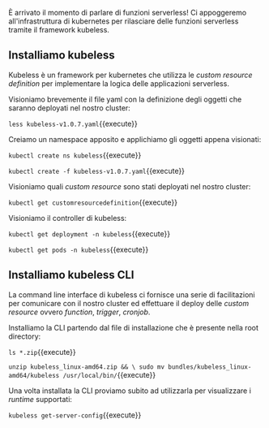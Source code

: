 È arrivato il momento di parlare di funzioni serverless!
Ci appoggeremo all'infrastruttura di kubernetes per rilasciare delle funzioni serverless tramite il framework kubeless.

## Installiamo kubeless

Kubeless è un framework per kubernetes che utilizza le _custom resource definition_ per implementare la logica delle applicazioni serverless.

Visioniamo brevemente il file yaml con la definizione degli oggetti che saranno deployati nel nostro cluster:

`less kubeless-v1.0.7.yaml`{{execute}}  

Creiamo un namespace apposito e applichiamo gli oggetti appena visionati:

`kubectl create ns kubeless`{{execute}}

`kubectl create -f kubeless-v1.0.7.yaml`{{execute}}

Visioniamo quali _custom resource_ sono stati deployati nel nostro cluster:

`kubectl get customresourcedefinition`{{execute}}

Visioniamo il controller di kubeless:

`kubectl get deployment -n kubeless`{{execute}}

`kubectl get pods -n kubeless`{{execute}}

## Installiamo kubeless CLI 

La command line interface di kubeless ci fornisce una serie di facilitazioni per comunicare con il nostro cluster ed effettuare il deploy delle _custom resource_ ovvero _function_, _trigger_, _cronjob_.

Installiamo la CLI partendo dal file di installazione che è presente nella root directory:

`ls *.zip`{{execute}}

`unzip kubeless_linux-amd64.zip && \
   sudo mv bundles/kubeless_linux-amd64/kubeless /usr/local/bin/`{{execute}}

Una volta installata la CLI proviamo subito ad utilizzarla per visualizzare i _runtime_ supportati:

`kubeless get-server-config`{{execute}}
